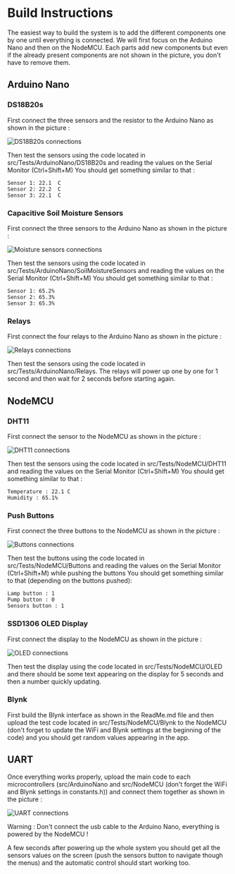 # Build Instructions

The easiest way to build the system is to add the different components one by one until everything is connected. We will first focus on the Arduino Nano and then on the NodeMCU.
Each parts add new components but even if the already present components are not shown in the picture, you don't have to remove them.

## Arduino Nano
### DS18B20s
First connect the three sensors and the resistor to the Arduino Nano as shown in the picture :

![DS18B20s connections](images/DS18B20s.png)

Then test the sensors using the code located in src/Tests/ArduinoNano/DS18B20s and reading the values on the Serial Monitor (Ctrl+Shift+M)
You should get something similar to that :
```
Sensor 1: 22.1  C
Sensor 2: 22.2  C
Sensor 3: 22.1  C
```

### Capacitive Soil Moisture Sensors
First connect the three sensors to the Arduino Nano as shown in the picture :

![Moisture sensors connections](images/SoilMoistureSensors.png)

Then test the sensors using the code located in src/Tests/ArduinoNano/SoilMoistureSensors and reading the values on the Serial Monitor (Ctrl+Shift+M)
You should get something similar to that :
```
Sensor 1: 65.2%
Sensor 2: 65.3%
Sensor 3: 65.3%
```

### Relays
First connect the four relays to the Arduino Nano as shown in the picture :

![Relays connections](images/Relays.png)

Then test the sensors using the code located in src/Tests/ArduinoNano/Relays.
The relays will power up one by one for 1 second and then wait for 2 seconds before starting again.


## NodeMCU
### DHT11
First connect the sensor to the NodeMCU as shown in the picture :

![DHT11 connections](images/DHT11.png)

Then test the sensors using the code located in src/Tests/NodeMCU/DHT11 and reading the values on the Serial Monitor (Ctrl+Shift+M)
You should get something similar to that :
```
Temperature : 22.1 C
Humidity : 65.1%
```

### Push Buttons
First connect the three buttons to the NodeMCU as shown in the picture :

![Buttons connections](images/PushButtons.png)

Then test the buttons using the code located in src/Tests/NodeMCU/Buttons and reading the values on the Serial Monitor (Ctrl+Shift+M) while pushing the buttons
You should get something similar to that (depending on the buttons pushed):
```
Lamp button : 1
Pump button : 0
Sensors button : 1
```

### SSD1306 OLED Display
First connect the display to the NodeMCU as shown in the picture :

![OLED connections](images/OLED.png)

Then test the display using the code located in src/Tests/NodeMCU/OLED and there should be some text appearing on the display for 5 seconds and then a number quickly updating.

### Blynk
First build the Blynk interface as shown in the ReadMe.md file and then upload the test code located in src/Tests/NodeMCU/Blynk to the NodeMCU (don't forget to update the WiFi and Blynk settings at the beginning of the code) and you should get random values appearing in the app.


## UART
Once everything works properly, upload the main code to each microcontrollers (src/ArduinoNano and src/NodeMCU (don't forget the WiFi and Blynk settings in constants.h)) and connect them together as shown in the picture :

![UART connections](images/UART.png)

Warning : Don't connect the usb cable to the Arduino Nano, everything is powered by the NodeMCU !

A few seconds after powering up the whole system you should get all the sensors values on the screen (push the sensors button to navigate though the menus) and the automatic control should start working too.
